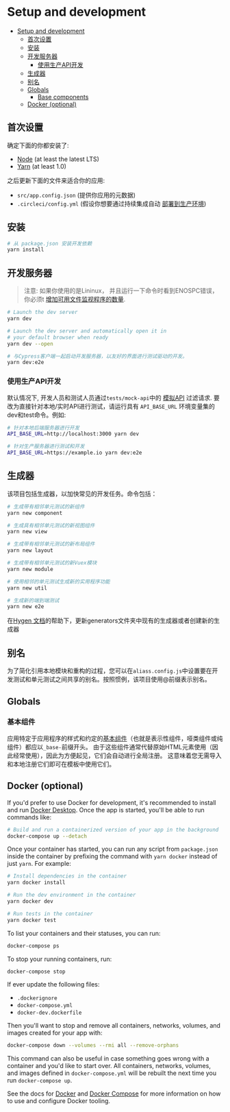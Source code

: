 # Setup and development

- [Setup and development](#setup-and-development)
  - [首次设置](#首次设置)
  - [安装](#安装)
  - [开发服务器](#开发服务器)
    - [使用生产API开发](#使用生产API开发)
  - [生成器](#生成器)
  - [别名](#别名)
  - [Globals](#globals)
    - [Base components](#base-components)
  - [Docker (optional)](#docker-optional)

## 首次设置

确定下面的你都安装了:

- [Node](https://nodejs.org/en/) (at least the latest LTS)
- [Yarn](https://yarnpkg.com/lang/en/docs/install/) (at least 1.0)

之后更新下面的文件来适合你的应用:

- `src/app.config.json` (提供你应用的元数据)
- `.circleci/config.yml` (假设你想要通过持续集成自动 [部署到生产环境](production.md))

## 安装

```bash
# 从 package.json 安装开发依赖
yarn install
```

## 开发服务器

> 注意: 如果你使用的是Lininux， 并且运行一下命令时看到ENOSPC错误， 你必须t [增加可用文件监视程序的数量](https://stackoverflow.com/questions/22475849/node-js-error-enospc#answer-32600959).

```bash
# Launch the dev server
yarn dev

# Launch the dev server and automatically open it in
# your default browser when ready
yarn dev --open

# 与Cypress客户端一起启动开发服务器，以友好的界面进行测试驱动的开发。
yarn dev:e2e
```

### 使用生产API开发

默认情况下, 开发人员和测试人员通过`tests/mock-api`中的 [模拟API](/docs/tests.md#the-mock-api) 过滤请求. 要改为直接针对本地/实时API进行测试，请运行具有 `API_BASE_URL` 环境变量集的dev和test命令。例如:

```bash
# 针对本地后端服务器进行开发
API_BASE_URL=http://localhost:3000 yarn dev

# 针对生产服务器进行测试和开发
API_BASE_URL=https://example.io yarn dev:e2e
```

## 生成器

该项目包括生成器，以加快常见的开发任务。命令包括：

```bash
# 生成带有相邻单元测试的新组件
yarn new component

# 生成具有相邻单元测试的新视图组件
yarn new view

# 生成带有相邻单元测试的新布局组件
yarn new layout

# 生成带有相邻单元测试的新Vuex模块
yarn new module

# 使用相邻的单元测试生成新的实用程序功能
yarn new util

# 生成新的端到端测试
yarn new e2e
```

在[Hygen 文档](http://www.hygen.io/)的帮助下，更新generators文件夹中现有的生成器或者创建新的生成器

## 别名

为了简化引用本地模块和重构的过程，您可以在`aliass.config.js`中设置要在开发测试和单元测试之间共享的别名。按照惯例，该项目使用@前缀表示别名。

## Globals

### 基本组件

应用特定于应用程序的样式和约定的[基本组件](https://vuejs.org/v2/style-guide/#Base-component-names-strongly-recommended)（也就是表示性组件，哑类组件或纯组件）都应以`_base-`前缀开头。 由于这些组件通常代替原始HTML元素使用（因此经常使用），因此为方便起见，它们会自动进行全局注册。 这意味着您无需导入和本地注册它们即可在模板中使用它们。

## Docker (optional)

If you'd prefer to use Docker for development, it's recommended to install and run [Docker Desktop](https://www.docker.com/products/docker-desktop). Once the app is started, you'll be able to run commands like:

```bash
# Build and run a containerized version of your app in the background
docker-compose up --detach
```

Once your container has started, you can run any script from `package.json` inside the container by prefixing the command with `yarn docker` instead of just `yarn`. For example:

```bash
# Install dependencies in the container
yarn docker install

# Run the dev environment in the container
yarn docker dev

# Run tests in the container
yarn docker test
```

To list your containers and their statuses, you can run:

```bash
docker-compose ps
```

To stop your running containers, run:

```bash
docker-compose stop
```

If ever update the following files:

- `.dockerignore`
- `docker-compose.yml`
- `docker-dev.dockerfile`

Then you'll want to stop and remove all containers, networks, volumes, and images created for your app with:

```bash
docker-compose down --volumes --rmi all --remove-orphans
```

This command can also be useful in case something goes wrong with a container and you'd like to start over. All containers, networks, volumes, and images defined in `docker-compose.yml` will be rebuilt the next time you run `docker-compose up`.

See the docs for [Docker](https://docs.docker.com/) and [Docker Compose](https://docs.docker.com/compose/) for more information on how to use and configure Docker tooling.
